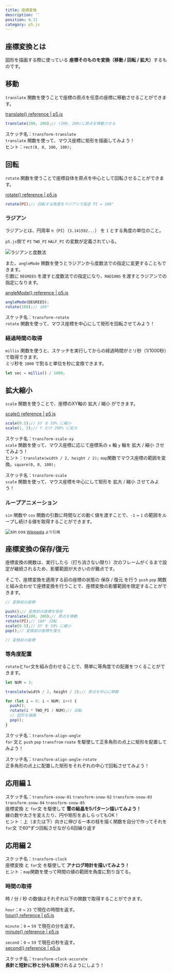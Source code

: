 ```yaml
---
title: 座標変換
description: ''
position: 6.11
category: p5.js
---
```


## 座標変換とは

図形を描画する際に使っている <strong>座標そのものを変換（移動 / 回転 / 拡大）</strong>するものです。

## 移動

`translate` 関数を使うことで座標の原点を任意の座標に移動させることができます。

[translate() reference | p5.js](https://p5js.org/reference/#/p5/translate)

```javascript
translate(200, 200);// (200, 200)に原点を移動させる
```

<alert type="success">

スケッチ名：`transform-translate`  
`translate` 関数を使って、マウス座標に矩形を描画してみよう！  
ヒント：`rect(0, 0, 100, 100);`

</alert>

<live-demo src="/resource/livedemo/p5js/transform/translate/"></live-demo>

## 回転

`rotate` 関数を使うことで座標自体を原点を中心として回転させることができます。

[rotate() reference | p5.js](https://p5js.org/reference/#/p5/rotate)

```javascript
rotate(PI);// 回転する角度をラジアンで指定 PI = 180°
```

### ラジアン

ラジアンとは、円周率 `π`（`PI`）（`3.141592...`） を `1` とする角度の単位のこと。

`p5.js`側で `PI` `TWO_PI` `HALF_PI` の変数が定義されている。

<img src="/resource/image/p5js_transform_angle-radian.png" alt="ラジアンと度数法"/>

また、`angleMode` 関数を使うとラジアンから度数法での指定に変更することもできます。  
引数に `DEGREES` を渡すと度数法での指定になり、`RADIANS` を渡すとラジアンでの指定になります。

[angleMode() reference | p5.js](https://p5js.org/reference/#/p5/angleMode)

```javascript
angleMode(DEGREES);
rotate(180);// 180°
```

<alert type="success">

スケッチ名：`transform-rotate`  
`rotate` 関数を使って、マウス座標を中心にして矩形を回転させてみよう！

</alert>

<live-demo src="/resource/livedemo/p5js/transform/rotate/"></live-demo>

### 経過時間の取得

`millis` 関数を使うと、スケッチを実行してからの経過時間がミリ秒（1/1000秒）で取得できます。  
ミリ秒を `1000` で割ると単位を秒に変換できます。

```javascript
let sec = millis() / 1000;
```

## 拡大縮小

`scale` 関数を使うことで、座標のXY軸の 拡大 / 縮小 ができます。

[scale() reference | p5.js](https://p5js.org/reference/#/p5/scale)

```javascript
scale(0.5);// XY を 50% に縮小
scale(1, 2);// Y だけ 200% に拡大
```

<alert type="success">

スケッチ名：`transform-scale-xy`  
`scale` 関数を使って、マウス座標に応じて座標系の `x` 軸 `y` 軸を 拡大 / 縮小 させてみよう！  
ヒント：`translate(width / 2, height / 2);` `map`関数でマウス座標の範囲を変換。`square(0, 0, 100);`

</alert>

<live-demo src="/resource/livedemo/p5js/transform/scale-xy/"></live-demo>

<alert type="success">

スケッチ名：`transform-scale`  
`scale` 関数を使って、マウス座標を中心にして矩形を 拡大 / 縮小 させてみよう！

</alert>

<live-demo src="/resource/livedemo/p5js/transform/scale/"></live-demo>

### ループアニメーション

`sin` 関数や `cos` 関数の引数に時間などの動く値を渡すことで、`-1` ~ `1` の範囲をループし続ける値を取得することができます。

<img src="/resource/image/p5js_transform_sin-cos.gif" alt="sin cos"/>
<small><a href="https://ja.wikipedia.org/wiki/%E4%B8%89%E8%A7%92%E9%96%A2%E6%95%B0">Wikipedia</a> より引用</small>

## 座標変換の保存/復元

座標変換の関数は、実行したら（打ち消さない限り）次のフレームがくるまで設定が継続されるため、影響範囲が大きいのが難点です。  

そこで、座標変換を適用する前の座標の状態の 保存 / 復元 を行う `push` `pop` 関数と組み合わせて座標変換を行うことで、座標変換の影響範囲を限定することができます。

```javascript
// 変換前の座標

push();// 変換前の座標を保存
translate(200, 200);// 原点を移動
rotate(PI);// 180° 回転
scale(0.5);// XY を 50% に縮小
pop();// 変換前の座標を復元

// 変換前の座標
```

### 等角度配置

`rotate`と`for`文を組み合わせることで、簡単に等角度での配置をつくることができます。

```javascript
let NUM = 3;

translate(width / 2, height / 2);// 原点を中心に移動

for (let i = 0; i < NUM; i++) {
  push();
  rotate(i * TWO_PI / NUM);// 回転
  // 図形を描画
  pop();
}
```

<alert type="success">

スケッチ名：`transform-align-angle`  
`for` 文と `push` `pop` `transfrom` `roate` を駆使して正多角形の点上に矩形を配置してみよう！

</alert>

<live-demo src="/resource/livedemo/p5js/transform/align-angle/"></live-demo>


<alert type="success">

スケッチ名：`transform-align-angle-rotate`  
正多角形の点上に配置した矩形をそれぞれの中心で回転させてみよう！

</alert>

<live-demo src="/resource/livedemo/p5js/transform/align-angle-rotate/"></live-demo>

## 応用編１

<alert type="success">

スケッチ名：`transform-snow-01` `transform-snow-02` `transform-snow-03` `transform-snow-04` `transform-snow-05`  
座標変換 と `for`文 を駆使して <strong>雪の結晶を5パターン描いてみよう！</strong>  
線の数や太さを変えたり、円や矩形をあしらってもOK！  
ヒント：上（または下）向きに伸びる一本の枝を描く関数を自分で作ってそれを `for`文 で60°ずつ回転させながら6回繰り返す

</alert>

<live-demo src="/resource/livedemo/p5js/transform/snow-1/"></live-demo>
<live-demo src="/resource/livedemo/p5js/transform/snow-2/"></live-demo>
<live-demo src="/resource/livedemo/p5js/transform/snow-3/"></live-demo>
<live-demo src="/resource/livedemo/p5js/transform/snow-4/"></live-demo>
<live-demo src="/resource/livedemo/p5js/transform/snow-5/"></live-demo>

## 応用編２

<alert type="success">

スケッチ名：`transform-clock`  
座標変換 と `for`文 を駆使して <strong>アナログ時計を描いてみよう！</strong>  
ヒント：`map`関数を使って時間の値の範囲を角度に割り当てる。

</alert>

### 時間の取得

時 / 分 / 秒 の数値はそれぞれ以下の関数で取得することができます。

`hour`：`0` ~ `23` で現在の時間を返す。  
[hour() reference | p5.js](https://p5js.org/reference/#/p5/hour)

`minute`：`0` ~ `59` で現在の分を返す。  
[minute() reference | p5.js](https://p5js.org/reference/#/p5/minute)

`second`：`0` ~ `59` で現在の秒を返す。  
[second() reference | p5.js](https://p5js.org/reference/#/p5/second)

<live-demo src="/resource/livedemo/p5js/transform/clock/"></live-demo>

<alert type="success">

スケッチ名：`transform-clock-accurate`  
<strong>長針と短針に秒と分も反映</strong>されるようにしよう！

</alert>

<live-demo src="/resource/livedemo/p5js/transform/clock-accurate/"></live-demo>
